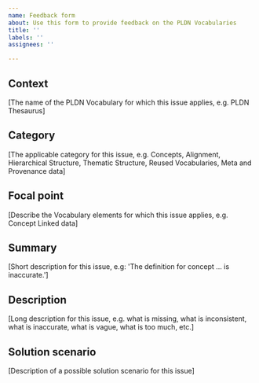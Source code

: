 ```yaml
---
name: Feedback form
about: Use this form to provide feedback on the PLDN Vocabularies
title: ''
labels: ''
assignees: ''

---
```


## Context
[The name of the PLDN Vocabulary for which this issue applies, e.g. PLDN Thesaurus]

## Category
[The applicable category for this issue, e.g. Concepts, Alignment, Hierarchical Structure, Thematic Structure, Reused Vocabularies, Meta and Provenance data]

## Focal point
[Describe the Vocabulary elements for which this issue applies, e.g. Concept Linked data]

## Summary
[Short description for this issue, e.g: 'The definition for concept … is inaccurate.']

## Description
[Long description for this issue, e.g. what is missing, what is inconsistent, what is inaccurate, what is vague, what is too much, etc.]

## Solution scenario
[Description of a possible solution scenario for this issue]
